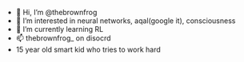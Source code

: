 - 👋 Hi, I’m @thebrownfrog
- 👀 I’m interested in neural networks, aqal(google it), consciousness
- 🌱 I’m currently learning RL
- 📫 thebrownfrog_ on disocrd
-    15 year old smart kid who tries to work hard

<!---
thebrownfrog/thebrownfrog is a ✨ special ✨ repository because its `README.md` (this file) appears on your GitHub profile.
You can click the Preview link to take a look at your changes.
--->
